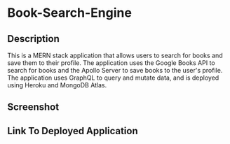 # Book-Search-Engine

## Description
This is a MERN stack application that allows users to search for books and save them to their profile. The application uses the Google Books API to search for books and the Apollo Server to save books to the user's profile. The application uses GraphQL to query and mutate data, and is deployed using Heroku and MongoDB Atlas.

## Screenshot

## Link To Deployed Application
